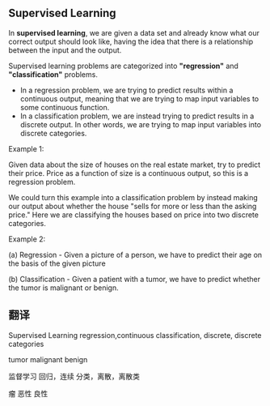 
## Supervised Learning

In **supervised learning**, we are given a data set and already know what our correct output should look like, having the idea that there is a relationship between the input and the output.

Supervised learning problems are categorized into **"regression"** and **"classification"** problems.
- In a regression problem, we are trying to predict results within a continuous output, meaning that we are trying to map input variables to some continuous function.
- In a classification problem, we are instead trying to predict results in a discrete output. In other words, we are trying to map input variables into discrete categories.

Example 1:

Given data about the size of houses on the real estate market, try to predict their price. Price as a function of size is a continuous output, so this is a regression problem.

We could turn this example into a classification problem by instead making our output about whether the house "sells for more or less than the asking price." Here we are classifying the houses based on price into two discrete categories.

Example 2:

(a) Regression - Given a picture of a person, we have to predict their age on the basis of the given picture

(b) Classification - Given a patient with a tumor, we have to predict whether the tumor is malignant or benign.

## 翻译

Supervised Learning
regression,continuous
classification, discrete, discrete categories

tumor
malignant
benign

监督学习
回归，连续
分类，离散，离散类

瘤
恶性
良性
